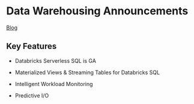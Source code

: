 # Data Warehousing Announcements

[Blog](https://www.databricks.com/blog/introducing-materialized-views-and-streaming-tables-databricks-sql)



## Key Features

- Databricks Serverless SQL is GA
- Materialized Views & Streaming Tables for Databricks SQL 

- Intelligent Workload Monitoring
- Predictive I/O